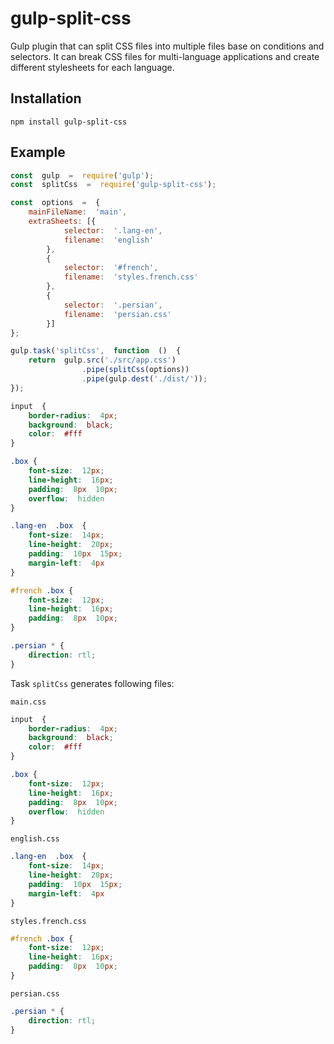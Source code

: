 # gulp-split-css
Gulp plugin that can split CSS files into multiple files base on conditions and selectors. It can break CSS files for multi-language applications and create different stylesheets for each language.

## Installation
```shell
npm install gulp-split-css
```

## Example
```javascript
const  gulp  =  require('gulp');
const  splitCss  =  require('gulp-split-css');

const  options  =  {
	mainFileName:  'main',
	extraSheets: [{
			selector:  '.lang-en',
			filename:  'english'
		},
		{
			selector:  '#french',
			filename:  'styles.french.css'
		},
		{
			selector:  '.persian',
			filename:  'persian.css'
		}]
};

gulp.task('splitCss',  function  ()  {
	return  gulp.src('./src/app.css')
				.pipe(splitCss(options))
				.pipe(gulp.dest('./dist/'));
});
```
```css
input  {
	border-radius:  4px;
	background:  black;
	color:  #fff
}

.box {
	font-size:  12px;
	line-height:  16px;
	padding:  8px  10px;
	overflow:  hidden
}

.lang-en  .box  {
	font-size:  14px;
	line-height:  20px;
	padding:  10px  15px;
	margin-left:  4px
}

#french .box {
	font-size:  12px;
	line-height:  16px;
	padding:  8px  10px;
}

.persian * {
	direction: rtl;
}
```
Task `splitCss` generates following files:

`main.css`
```css
input  {
	border-radius:  4px;
	background:  black;
	color:  #fff
}

.box {
	font-size:  12px;
	line-height:  16px;
	padding:  8px  10px;
	overflow:  hidden
}
```
`english.css`
```css
.lang-en  .box  {
	font-size:  14px;
	line-height:  20px;
	padding:  10px  15px;
	margin-left:  4px
}
```

`styles.french.css`
```css
#french .box {
	font-size:  12px;
	line-height:  16px;
	padding:  8px  10px;
}
```

`persian.css`
```css
.persian * {
	direction: rtl;
}
```
